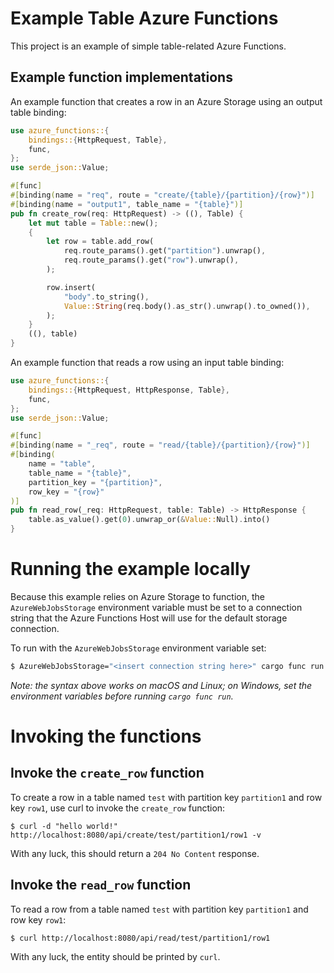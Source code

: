 # Example Table Azure Functions

This project is an example of simple table-related Azure Functions.

## Example function implementations

An example function that creates a row in an Azure Storage using an output table binding:

```rust
use azure_functions::{
    bindings::{HttpRequest, Table},
    func,
};
use serde_json::Value;

#[func]
#[binding(name = "req", route = "create/{table}/{partition}/{row}")]
#[binding(name = "output1", table_name = "{table}")]
pub fn create_row(req: HttpRequest) -> ((), Table) {
    let mut table = Table::new();
    {
        let row = table.add_row(
            req.route_params().get("partition").unwrap(),
            req.route_params().get("row").unwrap(),
        );

        row.insert(
            "body".to_string(),
            Value::String(req.body().as_str().unwrap().to_owned()),
        );
    }
    ((), table)
}
```

An example function that reads a row using an input table binding:

```rust
use azure_functions::{
    bindings::{HttpRequest, HttpResponse, Table},
    func,
};
use serde_json::Value;

#[func]
#[binding(name = "_req", route = "read/{table}/{partition}/{row}")]
#[binding(
    name = "table",
    table_name = "{table}",
    partition_key = "{partition}",
    row_key = "{row}"
)]
pub fn read_row(_req: HttpRequest, table: Table) -> HttpResponse {
    table.as_value().get(0).unwrap_or(&Value::Null).into()
}
```

# Running the example locally

Because this example relies on Azure Storage to function, the `AzureWebJobsStorage` environment
variable must be set to a connection string that the Azure Functions Host will use for the default
storage connection.

To run with the `AzureWebJobsStorage` environment variable set:

```bash
$ AzureWebJobsStorage="<insert connection string here>" cargo func run
```

_Note: the syntax above works on macOS and Linux; on Windows, set the environment variables before running `cargo func run`._

# Invoking the functions

## Invoke the `create_row` function

To create a row in a table named `test` with partition key `partition1` and row key `row1`,
use curl to invoke the `create_row` function:

```
$ curl -d "hello world!" http://localhost:8080/api/create/test/partition1/row1 -v
```

With any luck, this should return a `204 No Content` response.

## Invoke the `read_row` function

To read a row from a table named `test` with partition key `partition1` and row key `row1`:

```
$ curl http://localhost:8080/api/read/test/partition1/row1
```

With any luck, the entity should be printed by `curl`.
